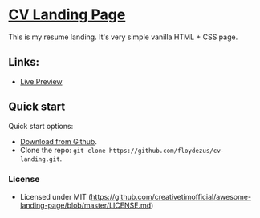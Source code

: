 # [CV Landing Page](https://floydezus.github.io/cv-landing)

This is my resume landing. It's very simple vanilla HTML + CSS page.  

## Links:

+ [Live Preview](https://floydezus.github.io/cv-landing)

## Quick start

Quick start options:

- [Download from Github](https://github.com/floydezus/cv-landing.git).
- Clone the repo: `git clone https://github.com/floydezus/cv-landing.git`.


### License

- Licensed under MIT (https://github.com/creativetimofficial/awesome-landing-page/blob/master/LICENSE.md)

